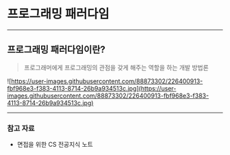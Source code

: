 # 프로그래밍 패러다임

---

## 프로그래밍 패러다임이란?

> 프로그래머에게 프로그래밍의 관점을 갖게 해주는 역할을 하는 개발 방법론

![https://user-images.githubusercontent.com/88873302/226400913-fbf968e3-f383-4113-8714-26b9a934513c.jpg](https://user-images.githubusercontent.com/88873302/226400913-fbf968e3-f383-4113-8714-26b9a934513c.jpg)

---

### 참고 자료

- 면접을 위한 CS 전공지식 노트